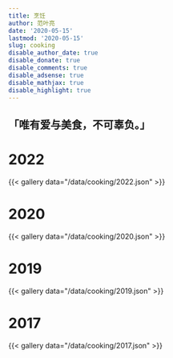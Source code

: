 ```yaml
---
title: 烹饪
author: 范叶亮
date: '2020-05-15'
lastmod: '2020-05-15'
slug: cooking
disable_author_date: true
disable_donate: true
disable_comments: true
disable_adsense: true
disable_mathjax: true
disable_highlight: true
---
```


<h2 class="center no-anchor">  「唯有爱与美食，不可辜负。」</h2>

# 2022

{{< gallery data="/data/cooking/2022.json" >}}

# 2020

{{< gallery data="/data/cooking/2020.json" >}}

# 2019

{{< gallery data="/data/cooking/2019.json" >}}

# 2017

{{< gallery data="/data/cooking/2017.json" >}}
